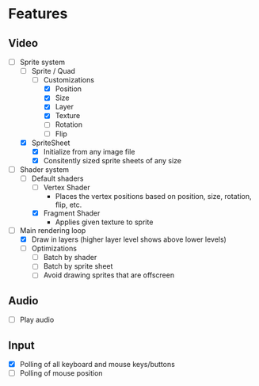 # Features
## Video
- [ ] Sprite system
    - [ ] Sprite / Quad
        - [ ] Customizations
            - [x] Position
            - [x] Size
            - [x] Layer
            - [x] Texture
            - [ ] Rotation
            - [ ] Flip

    - [x] SpriteSheet
        - [x] Initialize from any image file
        - [x] Consitently sized sprite sheets of any size

- [ ] Shader system
    - [ ] Default shaders
        - [ ] Vertex Shader
            - Places the vertex positions based on position, size, rotation, flip, etc.
        - [x] Fragment Shader
            - Applies given texture to sprite

- [ ] Main rendering loop
    - [x] Draw in layers (higher layer level shows above lower levels)
    - [ ] Optimizations
        - [ ] Batch by shader
        - [ ] Batch by sprite sheet
        - [ ] Avoid drawing sprites that are offscreen

## Audio
- [ ] Play audio

## Input
- [x] Polling of all keyboard and mouse keys/buttons
- [ ] Polling of mouse position
